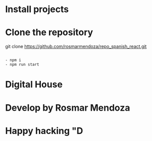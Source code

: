 

# Install projects

# Clone the repository
git clone https://github.com/rosmarmendoza/repo_spanish_react.git


```

- npm i
- npm run start 

```

# Digital House 

# Develop by Rosmar Mendoza 

# Happy hacking "D
